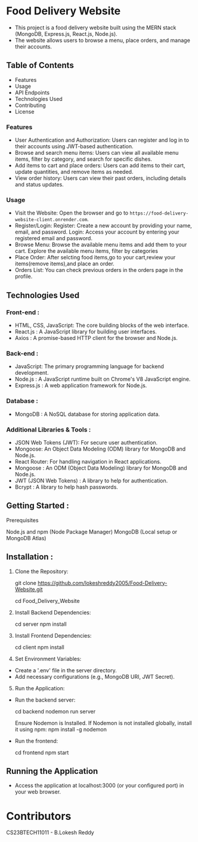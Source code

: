 # Food Delivery Website
- This project is a food delivery website built using the MERN stack (MongoDB, Express.js, React.js, Node.js).
- The website allows users to browse a menu, place orders, and manage their accounts.


## Table of Contents
- Features
- Usage
- API Endpoints
- Technologies Used
- Contributing
- License


### Features
- User Authentication and Authorization:
            Users can register and log in to their accounts using JWT-based authentication.
- Browse and search menu items:
            Users can view all available menu items, filter by category, and search for specific dishes.
- Add items to cart and place orders:
            Users can add items to their cart, update quantities, and remove items as needed.
- View order history:
            Users can view their past orders, including details and status updates.


### Usage
- Visit the Website:
        Open the browser and go to `https://food-delivery-website-client.onrender.com`.
- Register/Login:
        Register: Create a new account by providing your name, email, and password.
        Login: Access your account by entering your registered email and password.
- Browse Menu:
        Browse the available menu items and add them to your cart.
        Explore the available menu items, filter by categories 
- Place Order:
        After selcting food items,go to your cart,review your items(remove items),and place an order.
- Orders List:
        You can check previous orders in the orders page in the profile.


## Technologies Used
### Front-end :
- HTML, CSS, JavaScript: The core building blocks of the web interface.
- React.js : A JavaScript library for building user interfaces.
- Axios : A promise-based HTTP client for the browser and Node.js.

### Back-end :
- JavaScript: The primary programming language for backend development.
- Node.js : A JavaScript runtime built on Chrome's V8 JavaScript engine.
- Express.js : A web application framework for Node.js.

### Database :
- MongoDB : A NoSQL database for storing application data.

### Additional Libraries & Tools :
- JSON Web Tokens (JWT): For secure user authentication.
- Mongoose: An Object Data Modeling (ODM) library for MongoDB and Node.js.
- React Router: For handling navigation in React applications.
- Mongoose : An ODM (Object Data Modeling) library for MongoDB and Node.js.
- JWT (JSON Web Tokens) : A library to help for authentication.
- Bcrypt : A library to help hash passwords.

## Getting Started :
Prerequisites

Node.js and npm (Node Package Manager)
MongoDB (Local setup or MongoDB Atlas)

## Installation :

1. Clone the Repository:

    git clone https://github.com/lokeshreddy2005/Food-Delivery-Website.git
  
    cd Food_Delivery_Website

2. Install Backend Dependencies:

    cd server
    npm install

3. Install Frontend Dependencies:

    cd client
    npm install

4. Set Environment Variables:

 - Create a '.env' file in the server directory.
 - Add necessary configurations (e.g., MongoDB URI, JWT Secret).

5. Run the Application:

- Run the backend server:

   cd backend 
   nodemon run server

    Ensure Nodemon is Installed.
    If Nodemon is not installed globally, install it using npm:
    npm install -g nodemon

- Run the frontend:
   
  cd frontend npm start

## Running the Application
- Access the application at localhost:3000 (or your configured port) in your web browser.

# Contributors
CS23BTECH11011 - B.Lokesh Reddy
